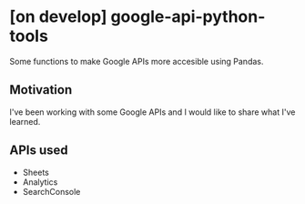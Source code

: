 # [on develop] google-api-python-tools
Some functions to make Google APIs more accesible using Pandas. 

## Motivation
I've been working with some Google APIs and I would like to share what I've learned.

## APIs used
* Sheets
* Analytics
* SearchConsole
